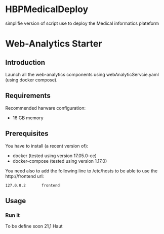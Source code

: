 # HBPMedicalDeploy
simplifie version of script use to deploy the Medical informatics plateform
# Web-Analytics Starter

## Introduction

Launch all the web-analytics components using webAnalyticServcie.yaml (using docker compose).

## Requirements

Recommended harware configuration:
* 16 GB memory

## Prerequisites

You have to install (a recent version of):
* docker (tested using version 17.05.0-ce)
* docker-compose (tested using version 1.17.0)

You need also to add the following line to /etc/hosts to be able to use the http://frontend url:

```
127.0.0.2       frontend
```

## Usage

### Run it
To be define soon                                                                              21,1         Haut

